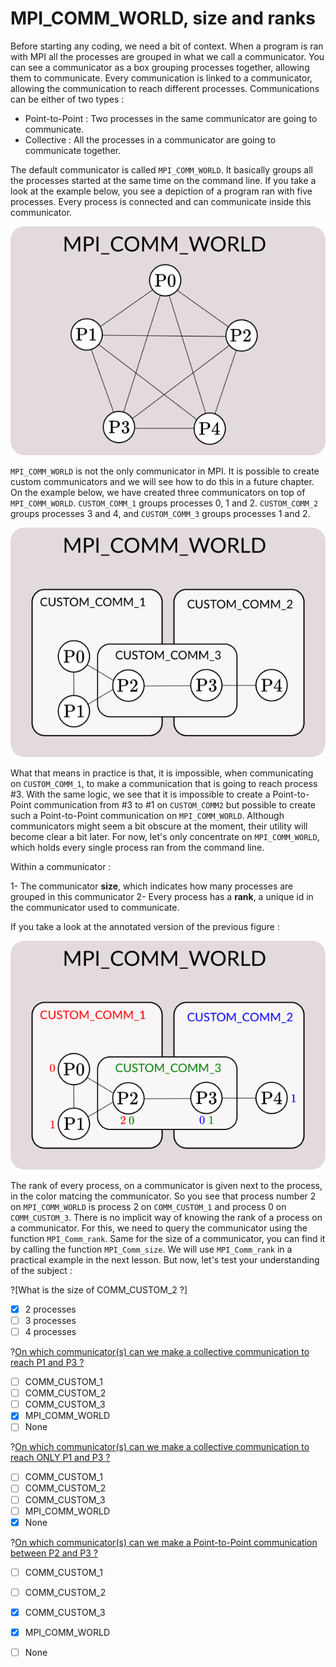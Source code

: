 # MPI_COMM_WORLD, size and ranks

Before starting any coding, we need a bit of context. When a program is ran with MPI all the processes are grouped in what we call a communicator. You can see a communicator as a box grouping processes together, allowing them to communicate. Every communication is linked to a communicator, allowing the communication to reach different processes. Communications can be either of two types :

* Point-to-Point : Two processes in the same communicator are going to communicate.
* Collective : All the processes in a communicator are going to communicate together.

The default communicator is called `MPI_COMM_WORLD`. It basically groups all the processes started at the same time on the command line. If you take a look at the example below, you see a depiction of a program ran with five processes. Every process is connected and can communicate inside this communicator.


![MPI_COMM_WORLD](/img/MPI_COMM_WORLD.png "MPI_COMM_WORLD is a communicator holding every single processes ran at the same time")

`MPI_COMM_WORLD` is not the only communicator in MPI. It is possible to create custom communicators and we will see how to do this in a future chapter. On the example below, we have created three communicators on top of `MPI_COMM_WORLD`. `CUSTOM_COMM_1` groups processes 0, 1 and 2. `CUSTOM_COMM_2` groups processes 3 and 4, and `CUSTOM_COMM_3` groups processes 1 and 2. 

![MPI_COMM_CUSTOM](/img/MPI_COMM_CUSTOM.png "Custom communicators allow processes to be grouped differently, allowing finer communications between them")

What that means in practice is that, it is impossible, when communicating on `CUSTOM_COMM_1`, to make a communication that is going to reach process #3. With the same logic, we see that it is impossible to create a Point-to-Point communication from #3 to #1 on `CUSTOM_COMM2` but possible to create such a Point-to-Point communication on `MPI_COMM_WORLD`. Although communicators might seem a bit obscure at the moment, their utility will become clear a bit later. For now, let's only concentrate on `MPI_COMM_WORLD`, which holds every single process ran from the command line. 

Within a communicator :

1- The communicator **size**, which indicates how many processes are grouped in this communicator
2- Every process has a **rank**, a unique id in the communicator used to communicate.

If you take a look at the annotated version of the previous figure :

![MPI_COMM_CUSTOM2](/img/MPI_COMM_CUSTOM2.png "The ranks of every process has been added, with respect to their communicators (matching colors)")

The rank of every process, on a communicator is given next to the process, in the color matcing the communicator. So you see that process number 2 on `MPI_COMM_WORLD` is process 2 on `COMM_CUSTOM_1` and process 0 on `COMM_CUSTOM_3`. There is no implicit way of knowing the rank of a process on a communicator. For this, we need to query the communicator using the function `MPI_Comm_rank`. Same for the size of a communicator, you can find it by calling the function `MPI_Comm_size`. We will use `MPI_Comm_rank` in a practical example in the next lesson. But now, let's test your understanding of the subject :

?[What is the size of COMM_CUSTOM_2 ?]
-[x] 2 processes
-[ ] 3 processes
-[ ] 4 processes

?[On which communicator(s) can we make a collective communication to reach P1 and P3 ?](multiple)
-[ ] COMM_CUSTOM_1
-[ ] COMM_CUSTOM_2
-[ ] COMM_CUSTOM_3
-[x] MPI_COMM_WORLD
-[ ] None

?[On which communicator(s) can we make a collective communication to reach ONLY P1 and P3 ?](multiple)
-[ ] COMM_CUSTOM_1
-[ ] COMM_CUSTOM_2
-[ ] COMM_CUSTOM_3
-[ ] MPI_COMM_WORLD
-[x] None

?[On which communicator(s) can we make a Point-to-Point communication between P2 and P3 ?](multiple)
-[ ] COMM_CUSTOM_1
-[ ] COMM_CUSTOM_2
-[x] COMM_CUSTOM_3
-[x] MPI_COMM_WORLD
-[ ] None



